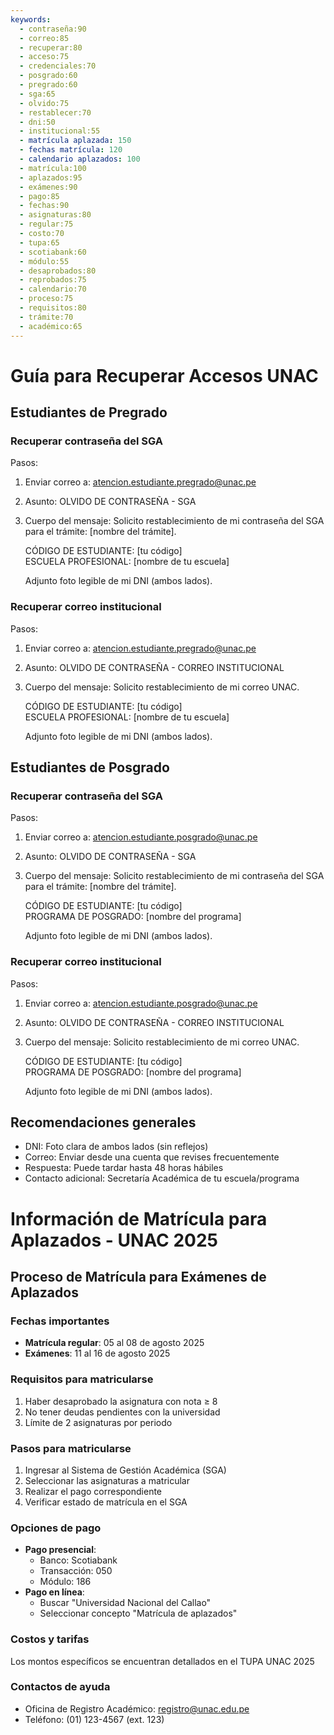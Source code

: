 ```yaml
---
keywords:
  - contraseña:90
  - correo:85
  - recuperar:80
  - acceso:75
  - credenciales:70
  - posgrado:60
  - pregrado:60
  - sga:65
  - olvido:75
  - restablecer:70
  - dni:50
  - institucional:55
  - matrícula aplazada: 150
  - fechas matrícula: 120
  - calendario aplazados: 100
  - matrícula:100
  - aplazados:95
  - exámenes:90
  - pago:85
  - fechas:90
  - asignaturas:80
  - regular:75
  - costo:70
  - tupa:65
  - scotiabank:60
  - módulo:55
  - desaprobados:80
  - reprobados:75
  - calendario:70
  - proceso:75
  - requisitos:80
  - trámite:70
  - académico:65
---
```

# Guía para Recuperar Accesos UNAC

## Estudiantes de Pregrado

### Recuperar contraseña del SGA
Pasos:
1. Enviar correo a: atencion.estudiante.pregrado@unac.pe
2. Asunto: OLVIDO DE CONTRASEÑA - SGA
3. Cuerpo del mensaje:
   Solicito restablecimiento de mi contraseña del SGA para el trámite: [nombre del trámite].
   
   CÓDIGO DE ESTUDIANTE: [tu código]  
   ESCUELA PROFESIONAL: [nombre de tu escuela]
   
   Adjunto foto legible de mi DNI (ambos lados).

### Recuperar correo institucional
Pasos:
1. Enviar correo a: atencion.estudiante.pregrado@unac.pe
2. Asunto: OLVIDO DE CONTRASEÑA - CORREO INSTITUCIONAL
3. Cuerpo del mensaje:
   Solicito restablecimiento de mi correo UNAC.
   
   CÓDIGO DE ESTUDIANTE: [tu código]  
   ESCUELA PROFESIONAL: [nombre de tu escuela]  
   
   Adjunto foto legible de mi DNI (ambos lados).

## Estudiantes de Posgrado

### Recuperar contraseña del SGA
Pasos:
1. Enviar correo a: atencion.estudiante.posgrado@unac.pe
2. Asunto: OLVIDO DE CONTRASEÑA - SGA
3. Cuerpo del mensaje:
   Solicito restablecimiento de mi contraseña del SGA para el trámite: [nombre del trámite].
   
   CÓDIGO DE ESTUDIANTE: [tu código]  
   PROGRAMA DE POSGRADO: [nombre del programa]
   
   Adjunto foto legible de mi DNI (ambos lados).

### Recuperar correo institucional
Pasos:
1. Enviar correo a: atencion.estudiante.posgrado@unac.pe
2. Asunto: OLVIDO DE CONTRASEÑA - CORREO INSTITUCIONAL
3. Cuerpo del mensaje:
   Solicito restablecimiento de mi correo UNAC.
   
   CÓDIGO DE ESTUDIANTE: [tu código]  
   PROGRAMA DE POSGRADO: [nombre del programa]  
   
   Adjunto foto legible de mi DNI (ambos lados).

## Recomendaciones generales
- DNI: Foto clara de ambos lados (sin reflejos)
- Correo: Enviar desde una cuenta que revises frecuentemente
- Respuesta: Puede tardar hasta 48 horas hábiles
- Contacto adicional: Secretaría Académica de tu escuela/programa

# Información de Matrícula para Aplazados - UNAC 2025

## Proceso de Matrícula para Exámenes de Aplazados
### Fechas importantes
- **Matrícula regular**: 05 al 08 de agosto 2025
- **Exámenes**: 11 al 16 de agosto 2025

### Requisitos para matricularse
1. Haber desaprobado la asignatura con nota ≥ 8
2. No tener deudas pendientes con la universidad
3. Límite de 2 asignaturas por periodo

### Pasos para matricularse
1. Ingresar al Sistema de Gestión Académica (SGA)
2. Seleccionar las asignaturas a matricular
3. Realizar el pago correspondiente
4. Verificar estado de matrícula en el SGA

### Opciones de pago
- **Pago presencial**:
  - Banco: Scotiabank
  - Transacción: 050
  - Módulo: 186
- **Pago en línea**:
  - Buscar "Universidad Nacional del Callao"
  - Seleccionar concepto "Matrícula de aplazados"

### Costos y tarifas
Los montos específicos se encuentran detallados en el TUPA UNAC 2025

### Contactos de ayuda
- Oficina de Registro Académico: registro@unac.edu.pe
- Teléfono: (01) 123-4567 (ext. 123)

